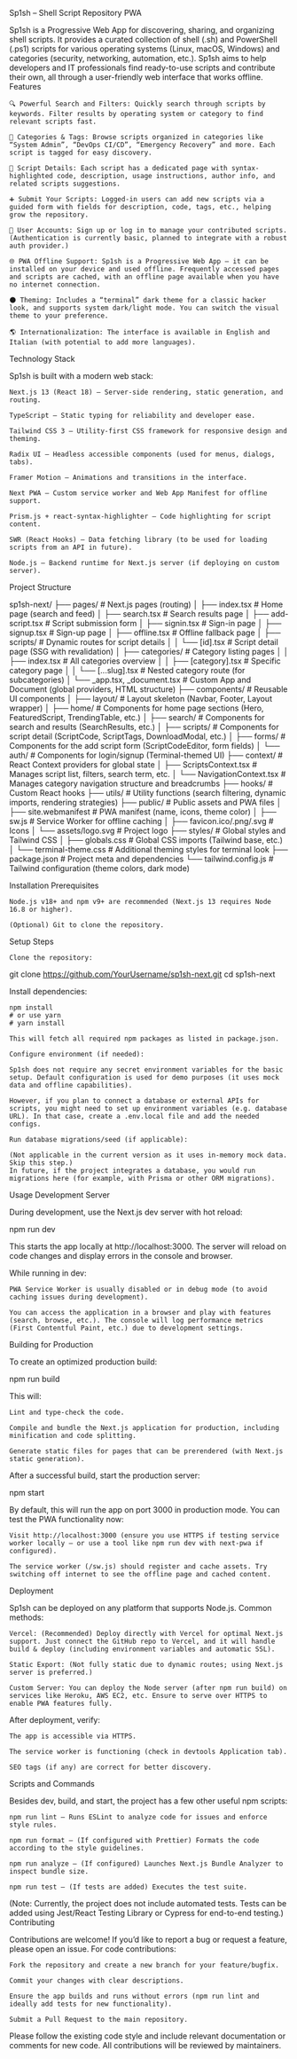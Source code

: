 Sp1sh – Shell Script Repository PWA

Sp1sh is a Progressive Web App for discovering, sharing, and organizing shell scripts. It provides a curated collection of shell (.sh) and PowerShell (.ps1) scripts for various operating systems (Linux, macOS, Windows) and categories (security, networking, automation, etc.). Sp1sh aims to help developers and IT professionals find ready-to-use scripts and contribute their own, all through a user-friendly web interface that works offline.
Features

    🔍 Powerful Search and Filters: Quickly search through scripts by keywords. Filter results by operating system or category to find relevant scripts fast.

    📂 Categories & Tags: Browse scripts organized in categories like “System Admin”, “DevOps CI/CD”, “Emergency Recovery” and more. Each script is tagged for easy discovery.

    💾 Script Details: Each script has a dedicated page with syntax-highlighted code, description, usage instructions, author info, and related scripts suggestions.

    ➕ Submit Your Scripts: Logged-in users can add new scripts via a guided form with fields for description, code, tags, etc., helping grow the repository.

    👤 User Accounts: Sign up or log in to manage your contributed scripts. (Authentication is currently basic, planned to integrate with a robust auth provider.)

    🌐 PWA Offline Support: Sp1sh is a Progressive Web App – it can be installed on your device and used offline. Frequently accessed pages and scripts are cached, with an offline page available when you have no internet connection.

    🌑 Theming: Includes a “terminal” dark theme for a classic hacker look, and supports system dark/light mode. You can switch the visual theme to your preference.

    🌎 Internationalization: The interface is available in English and Italian (with potential to add more languages).

Technology Stack

Sp1sh is built with a modern web stack:

    Next.js 13 (React 18) – Server-side rendering, static generation, and routing.

    TypeScript – Static typing for reliability and developer ease.

    Tailwind CSS 3 – Utility-first CSS framework for responsive design and theming.

    Radix UI – Headless accessible components (used for menus, dialogs, tabs).

    Framer Motion – Animations and transitions in the interface.

    Next PWA – Custom service worker and Web App Manifest for offline support.

    Prism.js + react-syntax-highlighter – Code highlighting for script content.

    SWR (React Hooks) – Data fetching library (to be used for loading scripts from an API in future).

    Node.js – Backend runtime for Next.js server (if deploying on custom server).

Project Structure

sp1sh-next/
├── pages/              # Next.js pages (routing)
│   ├── index.tsx       # Home page (search and feed)
│   ├── search.tsx      # Search results page
│   ├── add-script.tsx  # Script submission form
│   ├── signin.tsx      # Sign-in page
│   ├── signup.tsx      # Sign-up page
│   ├── offline.tsx     # Offline fallback page
│   ├── scripts/        # Dynamic routes for script details
│   │   └── [id].tsx    # Script detail page (SSG with revalidation)
│   ├── categories/     # Category listing pages
│   │   ├── index.tsx   # All categories overview
│   │   ├── [category].tsx    # Specific category page
│   │   └── [...slug].tsx     # Nested category route (for subcategories)
│   └── _app.tsx, _document.tsx  # Custom App and Document (global providers, HTML structure)
├── components/         # Reusable UI components
│   ├── layout/         # Layout skeleton (Navbar, Footer, Layout wrapper)
│   ├── home/           # Components for home page sections (Hero, FeaturedScript, TrendingTable, etc.)
│   ├── search/         # Components for search and results (SearchResults, etc.)
│   ├── scripts/        # Components for script detail (ScriptCode, ScriptTags, DownloadModal, etc.)
│   ├── forms/          # Components for the add script form (ScriptCodeEditor, form fields)
│   └── auth/           # Components for login/signup (Terminal-themed UI)
├── context/            # React Context providers for global state
│   ├── ScriptsContext.tsx     # Manages script list, filters, search term, etc.
│   └── NavigationContext.tsx  # Manages category navigation structure and breadcrumbs
├── hooks/              # Custom React hooks
├── utils/              # Utility functions (search filtering, dynamic imports, rendering strategies)
├── public/             # Public assets and PWA files
│   ├── site.webmanifest      # PWA manifest (name, icons, theme color)
│   ├── sw.js                 # Service Worker for offline caching
│   ├── favicon.ico/.png/.svg # Icons
│   └── assets/logo.svg       # Project logo
├── styles/             # Global styles and Tailwind CSS
│   ├── globals.css           # Global CSS imports (Tailwind base, etc.)
│   └── terminal-theme.css    # Additional theming styles for terminal look
├── package.json        # Project meta and dependencies
└── tailwind.config.js  # Tailwind configuration (theme colors, dark mode)

Installation
Prerequisites

    Node.js v18+ and npm v9+ are recommended (Next.js 13 requires Node 16.8 or higher).

    (Optional) Git to clone the repository.

Setup Steps

    Clone the repository:

git clone https://github.com/YourUsername/sp1sh-next.git
cd sp1sh-next

Install dependencies:

    npm install
    # or use yarn
    # yarn install

    This will fetch all required npm packages as listed in package.json.

    Configure environment (if needed):

    Sp1sh does not require any secret environment variables for the basic setup. Default configuration is used for demo purposes (it uses mock data and offline capabilities).

    However, if you plan to connect a database or external APIs for scripts, you might need to set up environment variables (e.g. database URL). In that case, create a .env.local file and add the needed configs.

    Run database migrations/seed (if applicable):

    (Not applicable in the current version as it uses in-memory mock data. Skip this step.)
    In future, if the project integrates a database, you would run migrations here (for example, with Prisma or other ORM migrations).

Usage
Development Server

During development, use the Next.js dev server with hot reload:

npm run dev

This starts the app locally at http://localhost:3000. The server will reload on code changes and display errors in the console and browser.

While running in dev:

    PWA Service Worker is usually disabled or in debug mode (to avoid caching issues during development).

    You can access the application in a browser and play with features (search, browse, etc.). The console will log performance metrics (First Contentful Paint, etc.) due to development settings.

Building for Production

To create an optimized production build:

npm run build

This will:

    Lint and type-check the code.

    Compile and bundle the Next.js application for production, including minification and code splitting.

    Generate static files for pages that can be prerendered (with Next.js static generation).

After a successful build, start the production server:

npm start

By default, this will run the app on port 3000 in production mode. You can test the PWA functionality now:

    Visit http://localhost:3000 (ensure you use HTTPS if testing service worker locally – or use a tool like npm run dev with next-pwa if configured).

    The service worker (/sw.js) should register and cache assets. Try switching off internet to see the offline page and cached content.

Deployment

Sp1sh can be deployed on any platform that supports Node.js. Common methods:

    Vercel: (Recommended) Deploy directly with Vercel for optimal Next.js support. Just connect the GitHub repo to Vercel, and it will handle build & deploy (including environment variables and automatic SSL).

    Static Export: (Not fully static due to dynamic routes; using Next.js server is preferred.)

    Custom Server: You can deploy the Node server (after npm run build) on services like Heroku, AWS EC2, etc. Ensure to serve over HTTPS to enable PWA features fully.

After deployment, verify:

    The app is accessible via HTTPS.

    The service worker is functioning (check in devtools Application tab).

    SEO tags (if any) are correct for better discovery.

Scripts and Commands

Besides dev, build, and start, the project has a few other useful npm scripts:

    npm run lint – Runs ESLint to analyze code for issues and enforce style rules.

    npm run format – (If configured with Prettier) Formats the code according to the style guidelines.

    npm run analyze – (If configured) Launches Next.js Bundle Analyzer to inspect bundle size.

    npm run test – (If tests are added) Executes the test suite.

(Note: Currently, the project does not include automated tests. Tests can be added using Jest/React Testing Library or Cypress for end-to-end testing.)
Contributing

Contributions are welcome! If you’d like to report a bug or request a feature, please open an issue. For code contributions:

    Fork the repository and create a new branch for your feature/bugfix.

    Commit your changes with clear descriptions.

    Ensure the app builds and runs without errors (npm run lint and ideally add tests for new functionality).

    Submit a Pull Request to the main repository.

Please follow the existing code style and include relevant documentation or comments for new code. All contributions will be reviewed by maintainers.
